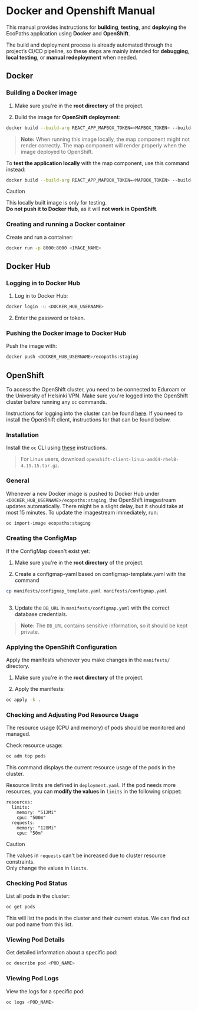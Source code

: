 # Docker and Openshift Manual

This manual provides instructions for **building**, **testing**, and **deploying** the EcoPaths application using **Docker** and **OpenShift**.

The build and deployment process is already automated through the project’s CI/CD pipeline, so these steps are mainly intended for **debugging**, **local testing**, or **manual redeployment** when needed.

## Docker

### Building a Docker image

1. Make sure you're in the **root directory** of the project.

2. Build the image for **OpenShift deployment**:

```bash
docker build --build-arg REACT_APP_MAPBOX_TOKEN=<MAPBOX_TOKEN> --build-arg REACT_APP_MAPBOX_STYLE=mapbox://styles/mapbox/streets-v11 -t <DOCKER_HUB_USERNAME>/ecopaths:staging .
```

> **Note:** When running this image locally, the map component might not render correctly. The map component will render properly when the image deployed to OpenShift. 

To **test the application locally** with the map component, use this command instead:

```bash
docker build --build-arg REACT_APP_MAPBOX_TOKEN=<MAPBOX_TOKEN> --build-arg REACT_APP_MAPBOX_STYLE=mapbox://styles/mapbox/streets-v11 --build-arg REACT_APP_API_URL=http://localhost:8000 -t <IMAGE_NAME> .
```

> [!CAUTION]
> This locally built image is only for testing.  
> **Do not push it to Docker Hub**, as it will **not work in OpenShift**.

### Creating and running a Docker container

Create and run a container:

```bash
docker run -p 8000:8000 <IMAGE_NAME>
```

## Docker Hub

### Logging in to Docker Hub

1. Log in to Docker Hub:

```bash
docker login -u <DOCKER_HUB_USERNAME>
```

2. Enter the password or token.

### Pushing the Docker image to Docker Hub

Push the image with:

```bash
docker push <DOCKER_HUB_USERNAME>/ecopaths:staging
```

## OpenShift

To access the OpenShift cluster, you need to be connected to Eduroam or the University of Helsinki VPN. Make sure you're logged into the OpenShift cluster before running any `oc` commands.

Instructions for logging into the cluster can be found [here](https://github.com/HY-TKTL/TKT20007-Ohjelmistotuotantoprojekti/tree/master/openshift#openshift).
If you need to install the OpenShift client, instructions for that can be found below.

### Installation

Install the `oc` CLI using [these](https://devops.pages.helsinki.fi/guides/platforms/tike-container-platform.html#openshift-client) instructions.
> For Linux users, download `openshift-client-linux-amd64-rhel8-4.19.15.tar.gz`.

### General

Whenever a new Docker image is pushed to Docker Hub under `<DOCKER_HUB_USERNAME>/ecopaths:staging`, the OpenShift imagestream updates automatically. There might be a slight delay, but it should take at most 15 minutes. 
To update the imagestream immediately, run:

```bash
oc import-image ecopaths:staging
```

### Creating the ConfigMap

If the ConfigMap doesn't exist yet:

1. Make sure you're in the **root directory** of the project.

2. Create a configmap-yaml based on configmap-template.yaml with the command

```bash
cp manifests/configmap_template.yaml manifests/configmap.yaml
 
```

3. Update the `DB_URL` in `manifests/configmap.yaml` with the correct database credentials.

> **Note:** The `DB_URL` contains sensitive information, so it should be kept private.

### Applying the OpenShift Configuration

Apply the manifests whenever you make changes in the `manifests/` directory.

1. Make sure you're in the **root directory** of the project.

2. Apply the manifests:

```bash
oc apply -k .
```

### Checking and Adjusting Pod Resource Usage

The resource usage (CPU and memory) of pods should be monitored and managed.

Check resource usage:

```bash
oc adm top pods
```

This command displays the current resource usage of the pods in the cluster.

Resource limits are defined in `deployment.yaml`. If the pod needs more resources, you can **modify the values in** `limits` in the following snippet:

```
resources:
  limits:
    memory: "512Mi"
    cpu: "500m"
  requests:
    memory: "128Mi"
    cpu: "50m"
```

> [!CAUTION]
> The values in `requests` can't be increased due to cluster resource constraints.  
> Only change the values in `limits`.

### Checking Pod Status

List all pods in the cluster:

```bash
oc get pods
```

This will list the pods in the cluster and their current status. We can find out our pod name from this list.

### Viewing Pod Details

Get detailed information about a specific pod:

```bash
oc describe pod <POD_NAME>
```

### Viewing Pod Logs

View the logs for a specific pod:

```bash
oc logs <POD_NAME>
```